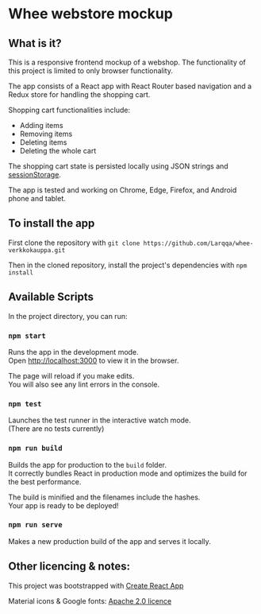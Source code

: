 # Whee webstore mockup

## What is it?

This is a responsive frontend mockup of a webshop. The functionality of this project is limited to only browser functionality.

The app consists of a React app with React Router based navigation and a Redux store for handling the shopping cart.

Shopping cart functionalities include:
* Adding items
* Removing items
* Deleting items
* Deleting the whole cart

The shopping cart state is persisted locally using JSON strings and [sessionStorage](https://developer.mozilla.org/en-US/docs/Web/API/Window/sessionStorage).

The app is tested and working on Chrome, Edge, Firefox, and Android phone and tablet.

## To install the app

First clone the repository with `git clone https://github.com/Larqqa/whee-verkkokauppa.git`

Then in the cloned repository, install the project's dependencies with `npm install`

## Available Scripts

In the project directory, you can run:

### `npm start`

Runs the app in the development mode.\
Open [http://localhost:3000](http://localhost:3000) to view it in the browser.

The page will reload if you make edits.\
You will also see any lint errors in the console.

### `npm test`

Launches the test runner in the interactive watch mode.\
(There are no tests currently)

### `npm run build`

Builds the app for production to the `build` folder.\
It correctly bundles React in production mode and optimizes the build for the best performance.

The build is minified and the filenames include the hashes.\
Your app is ready to be deployed!

### `npm run serve`

Makes a new production build of the app and serves it locally.

## Other licencing & notes:

This project was bootstrapped with [Create React App](https://github.com/facebook/create-react-app)

Material icons & Google fonts: [Apache 2.0 licence](http://www.apache.org/licenses/LICENSE-2.0.txt)